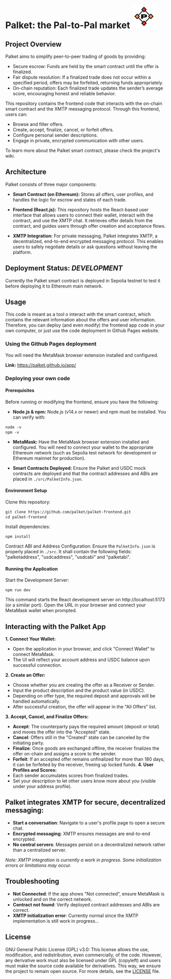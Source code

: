 # Palket: the Pal-to-Pal market <img src="public/palket.png" alt="logo" width="75"/>

## Project Overview 
Palket aims to simplify peer-to-peer trading of goods by providing:

- Secure escrow: Funds are held by the smart contract until the offer is finalized.
- Fair dispute resolution: If a finalized trade does not occur within a specified period, offers may be forfeited, returning funds appropriately.
- On-chain reputation: Each finalized trade updates the sender’s average score, encouraging honest and reliable behavior.

This repository contains the frontend code that interacts with the on-chain smart contract and the XMTP messaging protocol. Through this frontend, users can:

- Browse and filter offers.
- Create, accept, finalize, cancel, or forfeit offers.
- Configure personal sender descriptions.
- Engage in private, encrypted communication with other users.

To learn more about the Palket smart contract, please check the project's wiki.

## Architecture
Palket consists of three major components:

- **Smart Contract (on Ethereum):**
  Stores all offers, user profiles, and handles the logic for escrow and states of each trade.

- **Frontend (React.js):**
  This repository hosts the React-based user interface that allows users to connect their wallet, interact with the contract, and use the XMTP chat. It retrieves offer details from the contract, and guides users through offer creation and acceptance flows.

- **XMTP Integration:**
  For private messaging, Palket integrates XMTP, a decentralized, end-to-end encrypted messaging protocol. This enables users to safely negotiate details or ask questions without leaving the platform.

## Deployment Status: ***DEVELOPMENT***

Currently the Palket smart contract is deployed in Sepolia testnet to test it before deploying it to Ethereum main network.

## Usage 
This code is meant as a tool o interact with the smart contract, which contains the relevant information about the offers and user information. Therefore, you can deploy (and even modify) the frontend app code in your own computer, or just use the code deployment in Github Pages website.

### Using the Github Pages deployment
You will need the MetaMask browser extension installed and configured.

**Link:** https://palket.github.io/app/

### Deploying your own code
#### Prerequisites
Before running or modifying the frontend, ensure you have the following:

- **Node.js & npm:**
  Node.js (v14.x or newer) and npm must be installed.
  You can verify with:
```
node -v
npm -v
```
- **MetaMask:**
  Have the MetaMask browser extension installed and configured. You will need to connect your wallet to the appropriate Ethereum network (such as Sepolia test network for development or Ethereum mainnet for production).

- **Smart Contracts Deployed:**
  Ensure the Palket and USDC mock contracts are deployed and that the contract addresses and ABIs are placed in `./src/PalketInfo.json`.

#### Environment Setup
Clone this repository:
```
git clone https://github.com/palket/palket-frontend.git
cd palket-frontend
```
Install dependencies:
```
npm install
```

Contract ABI and Address Configuration: Ensure the `PalketInfo.json` is properly placed in `./src`. It shall contain the following fields: "palketaddress", "usdcaddress", "usdcabi" and "palketabi".

#### Running the Application
Start the Development Server:
```
npm run dev
```
This command starts the React development server on http://localhost:5173 (or a similar port).
Open the URL in your browser and connect your MetaMask wallet when prompted.

## Interacting with the Palket App
**1. Connect Your Wallet:**
- Open the application in your browser, and click "Connect Wallet" to connect MetaMask.
- The UI will reflect your account address and USDC balance upon successful connection.

**2. Create an Offer:**
- Choose whether you are creating the offer as a Receiver or Sender.
- Input the product description and the product value (in USDC).
- Depending on offer type, the required deposit and approvals will be handled automatically.
- After successful creation, the offer will appear in the "All Offers" list.

**3. Accept, Cancel, and Finalize Offers:**
- **Accept**: The counterparty pays the required amount (deposit or total) and moves the offer into the "Accepted" state.
- **Cancel**: Offers still in the "Created" state can be canceled by the initiating party.
- **Finalize**: Once goods are exchanged offline, the receiver finalizes the offer on-chain and assigns a score to the sender.
- **Forfeit**: If an accepted offer remains unfinalized for more than 180 days, it can be forfeited by the receiver, freeing up locked funds.
**4. User Profiles and Scores:**
- Each sender accumulates scores from finalized trades.
- Set your description to let other users know more about you (visible under your address profile).

## Palket integrates XMTP for secure, decentralized messaging:
- **Start a conversation**: Navigate to a user's profile page to open a secure chat.
- **Encrypted messaging**: XMTP ensures messages are end-to-end encrypted.
- **No central servers**: Messages persist on a decentralized network rather than a centralized server.

*Note: XMTP integration is currently a work in progress. Some initialization errors or limitations may occur.*

## Troubleshooting
- **Not Connected**: If the app shows "Not connected", ensure MetaMask is unlocked and on the correct network.
- **Contract not found**: Verify deployed contract addresses and ABIs are correct.
- **XMTP initialization error**: Currently normal since the XMTP implementation is still work in progress...

## License
GNU General Public License (GPL) v3.0:
This license allows the use, modification, and redistribution, even commercially, of the code. However, any derivative work must also be licensed under GPL (copyleft) and users must make the source code available for derivatives. This way, we ensure the project to remain open source.
For more details, see the [LICENSE](LICENSE) file.
